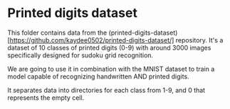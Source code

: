 # Printed digits dataset
This folder contains data from the (printed-digits-dataset)[https://github.com/kaydee0502/printed-digits-dataset/] repository.
It's a dataset of 10 classes of printed digits (0-9) with around 3000 images specifically designed for sudoku grid recognition.

We are going to use it in combination with the MNIST dataset to train a model capable of recognizing handwritten AND printed digits.

It separates data into directories for each class from 1-9, and 0 that represents the empty cell.